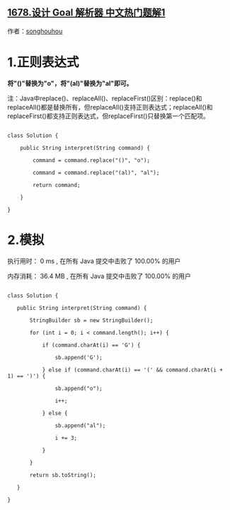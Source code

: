 ## [1678.设计 Goal 解析器 中文热门题解1](https://leetcode.cn/problems/goal-parser-interpretation/solutions/100000/javaliang-chong-jie-fa-zheng-ze-biao-da-9od44)

作者：[songhouhou](https://leetcode.cn/u/songhouhou)
# **1.正则表达式**
**将"()"替换为"o"，将"(al)"替换为"al"即可。**
注：Java中replace()、replaceAll()、replaceFirst()区别：replace()和replaceAll()都是替换所有，但replaceAll()支持正则表达式；replaceAll()和replaceFirst()都支持正则表达式，但replaceFirst()只替换第一个匹配项。
```
class Solution {
	public String interpret(String command) {
		command = command.replace("()", "o");
		command = command.replace("(al)", "al");
		return command;
	}
}
```
# **2.模拟**
执行用时： 0 ms , 在所有 Java 提交中击败了 100.00% 的用户
内存消耗： 36.4 MB , 在所有 Java 提交中击败了 100.00% 的用户
 ```
class Solution {
	public String interpret(String command) {
		StringBuilder sb = new StringBuilder();
		for (int i = 0; i < command.length(); i++) {
			if (command.charAt(i) == 'G') {
				sb.append('G');
			} else if (command.charAt(i) == '(' && command.charAt(i + 1) == ')') {
				sb.append("o");
				i++;
			} else {
				sb.append("al");
				i += 3;
			}
		}
		return sb.toString();
	}
}
```
